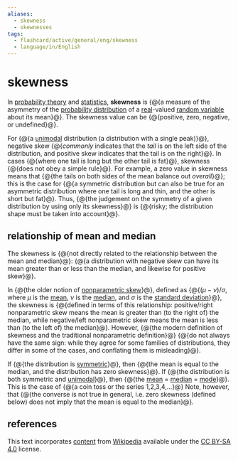 ```yaml
---
aliases:
  - skewness
  - skewnesses
tags:
  - flashcard/active/general/eng/skewness
  - language/in/English
---
```


# skewness

In [probability theory](probability%20theory.md) and [statistics](statistics.md), __skewness__ is {@{a measure of the asymmetry of the [probability distribution](probability%20distribution.md) of a [real](real%20number.md)-valued [random variable](random%20variable.md) about its mean}@}. The skewness value can be {@{positive, zero, negative, or undefined}@}. <!--SR:!2025-07-22,249,330!2025-10-16,316,330-->

For {@{a [unimodal](unimodality.md) distribution (a distribution with a single peak)}@}, negative skew {@{_commonly_ indicates that the _tail_ is on the left side of the distribution, and positive skew indicates that the tail is on the right}@}. In cases {@{where one tail is long but the other tail is fat}@}, skewness {@{does not obey a simple rule}@}. For example, a zero value in skewness means that {@{the tails on both sides of the mean balance out _overall_}@}; this is the case for {@{a symmetric distribution but can also be true for an asymmetric distribution where one tail is long and thin, and the other is short but fat}@}. Thus, {@{the judgement on the symmetry of a given distribution by using only its skewness}@} is {@{risky; the distribution shape must be taken into account}@}. <!--SR:!2025-06-27,230,330!2025-05-02,182,310!2025-07-29,255,330!2025-04-07,164,310!2025-07-16,245,330!2025-08-03,259,330!2025-06-27,229,330!2026-12-09,629,330-->

## relationship of mean and median

The skewness is {@{not directly related to the relationship between the mean and median}@}: {@{a distribution with negative skew can have its mean greater than or less than the median, and likewise for positive skew}@}. <!--SR:!2025-08-21,271,330!2025-10-09,227,342-->

In {@{the older notion of [nonparametric skew](nonparametric%20skew.md)}@}, defined as {@{$(\mu -\nu )/\sigma ,$ where $\mu$ is the [mean](mean.md), $\nu$ is the [median](median.md), and $\sigma$ is the [standard deviation](standard%20deviation.md)}@}, the skewness is {@{defined in terms of this relationship: positive/right nonparametric skew means the mean is greater than (to the right of) the median, while negative/left nonparametric skew means the mean is less than (to the left of) the median}@}. However, {@{the modern definition of skewness and the traditional nonparametric definition}@} {@{do not always have the same sign: while they agree for some families of distributions, they differ in some of the cases, and conflating them is misleading}@}. <!--SR:!2025-10-09,310,330!2025-08-11,263,330!2025-12-10,347,310!2025-05-04,174,310!2025-12-08,273,367-->

If {@{the distribution is [symmetric](symmetric%20probability%20distribution.md)}@}, then {@{the mean is equal to the median, and the distribution has zero skewness}@}. If {@{the distribution is both symmetric and [unimodal](unimodality.md#unimodal%20probability%20distribution)}@}, then {@{the [mean](mean.md) = [median](median.md) = [mode](mode%20(statistics).md)}@}. This is the case of {@{a coin toss or the series 1,2,3,4,...}@} Note, however, that {@{the converse is not true in general, i.e. zero skewness (defined below) does not imply that the mean is equal to the median}@}. <!--SR:!2025-07-17,245,330!2025-09-23,297,330!2025-07-01,233,330!2025-10-08,309,330!2025-08-31,279,330!2025-06-22,225,330-->

## references

This text incorporates [content](https://en.wikipedia.org/wiki/skewness) from [Wikipedia](Wikipedia.md) available under the [CC BY-SA 4.0](https://creativecommons.org/licenses/by-sa/4.0/) license.
